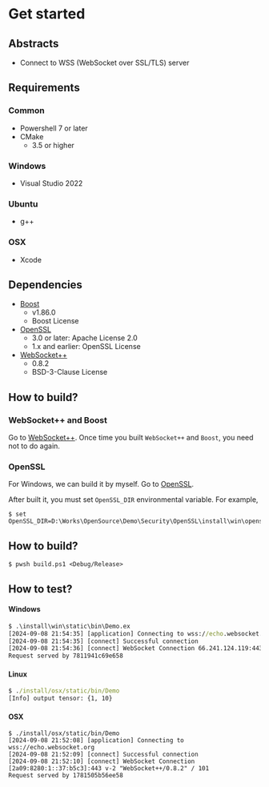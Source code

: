 # Get started

## Abstracts

* Connect to WSS (WebSocket over SSL/TLS) server

## Requirements

### Common

* Powershell 7 or later
* CMake
  * 3.5 or higher

### Windows

* Visual Studio 2022

### Ubuntu

* g++

### OSX

* Xcode

## Dependencies

* [Boost](https://www.boost.org/)
  * v1.86.0
  * Boost License
* [OpenSSL](https://www.openssl.org/)
  * 3.0 or later: Apache License 2.0
  * 1.x and earlier: OpenSSL License
* [WebSocket++](https://github.com/zaphoyd/websocketpp)
  * 0.8.2
  * BSD-3-Clause License

## How to build?

### WebSocket++ and Boost

Go to [WebSocket++](..).
Once time you built `WebSocket++` and `Boost`, you need not to do again.

### OpenSSL

For Windows, we can build it by myself.
Go to [OpenSSL](../../../Security/OpenSSL).

After built it, you must set `OpenSSL_DIR` environmental variable.
For example,

````shell
$ set OpenSSL_DIR=D:\Works\OpenSource\Demo\Security\OpenSSL\install\win\openssl\3.3.2\static
````

## How to build?

````shell
$ pwsh build.ps1 <Debug/Release>
````

## How to test?

#### Windows

````bat
$ .\install\win\static\bin\Demo.ex
[2024-09-08 21:54:35] [application] Connecting to wss://echo.websocket.org
[2024-09-08 21:54:35] [connect] Successful connection
[2024-09-08 21:54:36] [connect] WebSocket Connection 66.241.124.119:443 v-2 "WebSocket++/0.8.2" / 101
Request served by 7811941c69e658
````

#### Linux

````bat
$ ./install/osx/static/bin/Demo
[Info] output tensor: {1, 10}
````

#### OSX

````shell
$ ./install/osx/static/bin/Demo
[2024-09-08 21:52:08] [application] Connecting to wss://echo.websocket.org
[2024-09-08 21:52:09] [connect] Successful connection
[2024-09-08 21:52:10] [connect] WebSocket Connection [2a09:8280:1::37:b5c3]:443 v-2 "WebSocket++/0.8.2" / 101
Request served by 1781505b56ee58
````